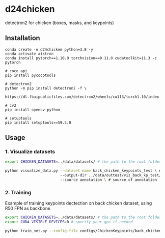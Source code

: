 # d24chicken
detectron2 for chicken (boxes, masks, and keypoints)

## Installation
```
conda create -n d24chicken python=3.8 -y
conda activate aistron
conda install pytorch==1.10.0 torchvision==0.11.0 cudatoolkit=11.3 -c pytorch

# coco api
pip install pycocotools

# detectron2
python -m pip install detectron2 -f \
  https://dl.fbaipublicfiles.com/detectron2/wheels/cu113/torch1.10/index.html

# cv2
pip install opencv-python

# setuptools
pip install setuptools==59.5.0
```

## Usage
### 1. Visualize datasets
```bash
export CHICKEN_DATASETS=../data/datasets/ # the path to the root folder contain the datasets

python visualize_data.py --dataset-name back_chicken_keypoints_test \ # the dataset name
                         --output-dir ../data/outtest/viz_back_kp_test/ \ # the output dir of visualize images
                         --source annotation \ # source of annotation
```
### 2. Training
Example of training keypoints dectection on back chicken dataset, using R50 FPN as backbone.
```bash
export CHICKEN_DATASETS=../data/datasets/ # the path to the root folder contain the datasets
export CUDA_VISIBLE_DEVICES=0 # specify your gpu if needed

python train_net.py --config-file configs/ChickenKeypoints/back_chicken_keypoints_rcnn_R_50_FPN.yaml
```
